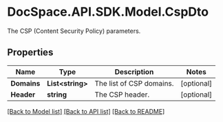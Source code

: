 # DocSpace.API.SDK.Model.CspDto
The CSP (Content Security Policy) parameters.

## Properties

Name | Type | Description | Notes
------------ | ------------- | ------------- | -------------
**Domains** | **List&lt;string&gt;** | The list of CSP domains. | [optional] 
**Header** | **string** | The CSP header. | [optional] 

[[Back to Model list]](../README.md#documentation-for-models) [[Back to API list]](../README.md#documentation-for-api-endpoints) [[Back to README]](../README.md)


